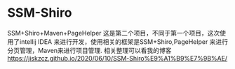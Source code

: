 # SSM-Shiro
SSM+Shiro+Maven+PageHelper
这是第二个项目，不同于第一个项目，这次使用了intellij IDEA 来进行开发，使用相关的框架是SSM+Shiro,PageHelper 来进行分页管理，Maven来进行项目管理.
相关整理可以看我的博客 https://jiskzcz.github.io/2020/06/10/SSM-Shiro%E9%A1%B9%E7%9B%AE/
